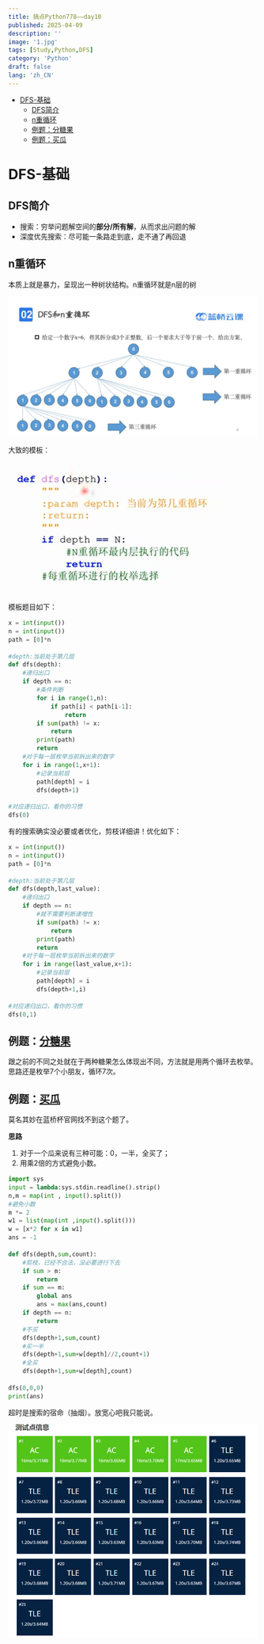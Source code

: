 ```yaml
---
title: 搞点Python778——day10
published: 2025-04-09
description: ''
image: '1.jpg'
tags: [Study,Python,DFS]
category: 'Python'
draft: false 
lang: 'zh_CN'
---
```


- [DFS-基础](#dfs-基础)
  - [DFS简介](#dfs简介)
  - [n重循环](#n重循环)
  - [例题：分糖果](#例题分糖果)
  - [例题：买瓜](#例题买瓜)

# DFS-基础

## DFS简介

- 搜索：穷举问题解空间的**部分/所有解**，从而求出问题的解
- 深度优先搜索：尽可能一条路走到底，走不通了再回退

## n重循环

本质上就是暴力，呈现出一种树状结构。n重循环就是n层的树

![alt text](n重循环.jpg)

大致的模板：

![alt text](image.png)

模板题目如下：

```python
x = int(input())
n = int(input())
path = [0]*n

#depth:当前处于第几层
def dfs(depth):
    #递归出口
    if depth == n:
        #条件判断
        for i in range(1,n):
            if path[i] < path[i-1]:
                return
        if sum(path) != x:
            return
        print(path)
        return
    #对于每一层枚举当前拆出来的数字
    for i in range(1,x+1):
        #记录当前层
        path[depth] = i
        dfs(depth+1)

#对应递归出口，看你的习惯
dfs(0)
```

有的搜索确实没必要或者优化，剪枝详细讲！优化如下：

```python
x = int(input())
n = int(input())
path = [0]*n

#depth:当前处于第几层
def dfs(depth,last_value):
    #递归出口
    if depth == n:
        #就不需要判断递增性
        if sum(path) != x:
            return
        print(path)
        return
    #对于每一层枚举当前拆出来的数字
    for i in range(last_value,x+1):
        #记录当前层
        path[depth] = i
        dfs(depth+1,i)

#对应递归出口，看你的习惯
dfs(0,1)
```

## 例题：[分糖果](https://www.lanqiao.cn/problems/4124/learning/?page=1&first_category_id=1&tags=%E6%9E%9A%E4%B8%BE,%E6%A8%A1%E6%8B%9F,%E5%89%8D%E7%BC%80%E5%92%8C,%E5%B7%AE%E5%88%86,%E4%BA%8C%E5%88%86,%E8%BF%9B%E5%88%B6%E8%BD%AC%E6%8D%A2,%E8%B4%AA%E5%BF%83,%E4%BD%8D%E8%BF%90%E7%AE%97,%E5%8F%8C%E6%8C%87%E9%92%88&tag_relation=union&name=%E5%88%86%E7%B3%96%E6%9E%9C)

跟之前的不同之处就在于两种糖果怎么体现出不同，方法就是用两个循环去枚举。思路还是枚举7个小朋友，循环7次。

## 例题：[买瓜](https://www.luogu.com.cn/problem/P9234)

莫名其妙在蓝桥杯官网找不到这个题了。

**思路**

1. 对于一个瓜来说有三种可能：0，一半，全买了；
2. 用乘2倍的方式避免小数。

```python
import sys
input = lambda:sys.stdin.readline().strip()
n,m = map(int , input().split())
#避免小数
m *= 2
w1 = list(map(int ,input().split()))
w = [x*2 for x in w1]
ans = -1

def dfs(depth,sum,count):
    #剪枝，已经不合法，没必要进行下去
    if sum > m:
        return
    if sum == m:
        global ans
        ans = max(ans,count)
    if depth == n:
        return
    #不买
    dfs(depth+1,sum,count)
    #买一半
    dfs(depth+1,sum+w[depth]//2,count+1)
    #全买
    dfs(depth+1,sum+w[depth],count)

dfs(0,0,0)
print(ans)
```

超时是搜索的宿命（抽烟）。放宽心吧我只能说。

![alt text](image-1.png)